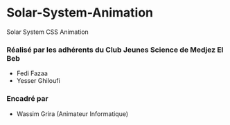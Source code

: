 # Solar-System-Animation
Solar System CSS Animation

### Réalisé par les adhérents du Club Jeunes Science de Medjez El Beb
- Fedi Fazaa
- Yesser Ghiloufi

### Encadré par
- Wassim Grira (Animateur Informatique)
